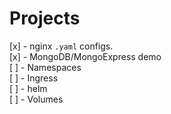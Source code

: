 # Projects
[x] - nginx `.yaml` configs. <br />
[x] - MongoDB/MongoExpress demo <br />
[ ] - Namespaces <br />
[ ] - Ingress <br />
[ ] - helm <br />
[ ] - Volumes <br />
